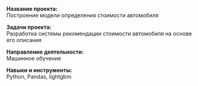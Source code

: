 **Название проекта:**   
Построение модели определения стоимости автомобиля

**Задачи проекта:**   
Разработка системы рекомендации стоимости автомобиля на основе его описания

**Направление деятельности:**   
Машинное обучение

**Навыки и инструменты:**  
Python, Pandas, lightgbm
